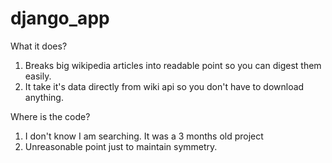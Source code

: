 # django_app
What it does?
1. Breaks big wikipedia articles into readable point so you can digest them easily.
2. It take it's data directly from wiki api so you don't have to download anything.

Where is the code?
1. I don't know I am searching. It was a 3 months old project
2. Unreasonable point just to maintain symmetry.
